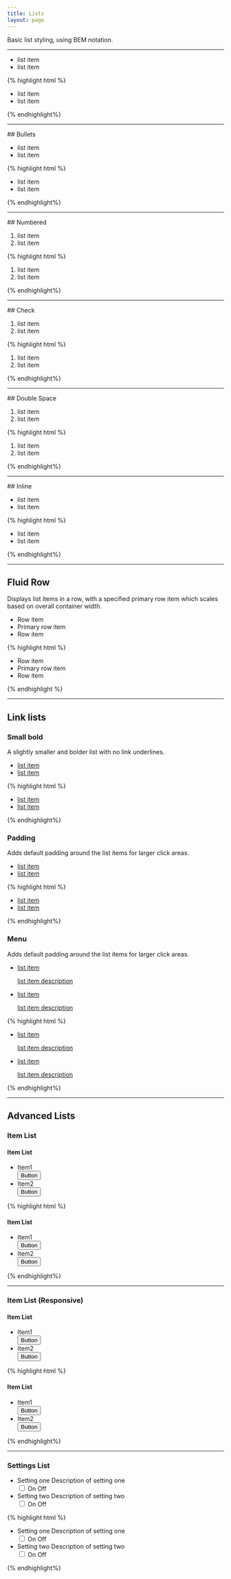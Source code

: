 ```yaml
---
title: Lists
layout: page
---
```


<!-- TO-DO: Document variations -->

<p class="t-4">Basic list styling, using BEM notation.</p>

<hr />

<ul class="List m-bottom">
	<li>list item</li>
	<li>list item</li>
</ul>

{% highlight html %}
<ul class="List">
	<li>list item</li>
	<li>list item</li>
</ul>
{% endhighlight%}

<hr />
## Bullets
<ul class="List List--disc m-bottom">
	<li>list item</li>
	<li>list item</li>
</ul>

{% highlight html %}
<ul class="List List--disc">
	<li>list item</li>
	<li>list item</li>
</ul>
{% endhighlight%}

<hr />
## Numbered
<ol class="List List--dec m-bottom">
	<li>list item</li>
	<li>list item</li>
</ol>

{% highlight html %}
<ol class="List List--dec">
	<li>list item</li>
	<li>list item</li>
</ol>
{% endhighlight%}

<hr />
## Check
<ol class="List List--check m-bottom">
	<li>list item</li>
	<li>list item</li>
</ol>

{% highlight html %}
<ol class="List List--check">
	<li>list item</li>
	<li>list item</li>
</ol>
{% endhighlight%}

<hr />
## Double Space
<ol class="List List--double m-bottom">
	<li>list item</li>
	<li>list item</li>
</ol>

{% highlight html %}
<ol class="List List--double">
	<li>list item</li>
	<li>list item</li>
</ol>
{% endhighlight%}

<hr />
## Inline
<ul class="List List--inline m-bottom">
	<li>list item</li>
	<li>list item</li>
</ul>

{% highlight html %}
<ul class="List List--inline">
	<li>list item</li>
	<li>list item</li>
</ul>
{% endhighlight%}

<hr />

## Fluid Row
Displays list items in a row, with a specified primary row item which scales based on overall container width.
<div class="m-bottom">
	<ul class="Fluid-Row">
		<li class="Fluid-Row__item p-2 border">
			Row item
		</li>
		<li class="Fluid-Row__item Fluid-Row__item--primary p-2 border">
			Primary row item
		</li>
		<li class="Fluid-Row__item p-2 border">
			Row item
		</li>
	</ul>
</div>

{% highlight html %}
<ul class="Fluid-Row">
    <li class="Fluid-Row__item">
        Row item
    </li>
    <li class="Fluid-Row__item Fluid-Row__item--primary">
        Primary row item
    </li>
    <li class="Fluid-Row__item">
        Row item
    </li>
</ul>
{% endhighlight %}

<hr />

## Link lists

### Small bold
A slightly smaller and bolder list with no link underlines.
<ul class="List List--small-bold m-bottom">
	<li><a href="#">list item</a></li>
	<li><a href="#">list item</a></li>
</ul>

{% highlight html %}
<ul class="List List--small-bold">
	<li><a href="#">list item</a></li>
	<li><a href="#">list item</a></li>
</ul>
{% endhighlight%}

### Padding
Adds default padding around the list items for larger click areas.
<ul class="List List--padding m-bottom">
	<li><a href="#">list item</a></li>
	<li><a href="#">list item</a></li>
</ul>

{% highlight html %}
<ul class="List List--padding">
	<li><a href="#">list item</a></li>
	<li><a href="#">list item</a></li>
</ul>
{% endhighlight%}

### Menu
Adds default padding around the list items for larger click areas.
<ul class="List List__menu m-bottom">
	<li>
		<a href="#">
			<p class="List__menu--title">list item</p>
			<p class="List__menu--description">list item description</p>
		</a>
	</li>
	<li>
		<a href="#">
			<p class="List__menu--title">list item</p>
			<p class="List__menu--description">list item description</p>
		</a>
	</li>
</ul>

{% highlight html %}
<ul class="List List__menu">
	<li>
		<a href="#">
			<p class="List__menu--title">list item</p>
			<p class="List__menu--description">list item description</p>
		</a>
	</li>
	<li>
		<a href="#">
			<p class="List__menu--title">list item</p>
			<p class="List__menu--description">list item description</p>
		</a>
	</li>
</ul>
{% endhighlight%}

<hr />

## Advanced Lists

### Item List
<div class="ItemList m-bottom">
	<h4 class="ItemList__heading">Item List</h4>
	<ul>
		<li class="ItemList__item">
			<div class="ItemList__item-desc">Item1</div>
			<div class="ItemList__item-btn">
				<button class="Button Button__tag Button__tag--positive" data-label="label">Button</button>
			</div>
		</li>
		<li class="ItemList__item">
			<div class="ItemList__item-desc">Item2</div>
			<div class="ItemList__item-btn">
				<button class="Button Button__tag Button__tag--positive" data-label="label">Button</button>
			</div>
		</li>
	</ul>
</div>

{% highlight html %}
<div class="ItemList">
	<h4 class="ItemList__heading">Item List</h4>
	<ul>
		<li class="ItemList__item">
			<div class="ItemList__item-desc">Item1</div>
			<div class="ItemList__item-btn">
				<button class="Button Button__tag Button__tag--positive" data-label="label">Button</button>
			</div>
		</li>
		<li class="ItemList__item">
			<div class="ItemList__item-desc">Item2</div>
			<div class="ItemList__item-btn">
				<button class="Button Button__tag Button__tag--positive" data-label="label">Button</button>
			</div>
		</li>
	</ul>
</div>
{% endhighlight%}

<hr />

### Item List (Responsive)
<div class="ItemList__m m-bottom">
	<h4 class="ItemList__heading">Item List</h4>
	<ul>
		<li class="ItemList__item">
			<div class="ItemList__item-desc">Item1</div>
			<div class="ItemList__item-btn">
				<button class="Button Button__tag Button__tag--positive" data-label="label">Button</button>
			</div>
		</li>
		<li class="ItemList__item">
			<div class="ItemList__item-desc">Item2</div>
			<div class="ItemList__item-btn">
				<button class="Button Button__tag Button__tag--positive" data-label="label">Button</button>
			</div>
		</li>
	</ul>
</div>

{% highlight html %}
<div class="ItemList__m">
	<h4 class="ItemList__heading">Item List</h4>
	<ul>
		<li class="ItemList__item">
			<div class="ItemList__item-desc">Item1</div>
			<div class="ItemList__item-btn">
				<button class="Button Button__tag Button__tag--positive" data-label="label">Button</button>
			</div>
		</li>
		<li class="ItemList__item">
			<div class="ItemList__item-desc">Item2</div>
			<div class="ItemList__item-btn">
				<button class="Button Button__tag Button__tag--positive" data-label="label">Button</button>
			</div>
		</li>
	</ul>
</div>
{% endhighlight%}

<hr />

### Settings List
<ul class="List__settings m-bottom-8">
	<li class="ItemList__item">
		<div class="ItemList__item-desc">Setting one <span>Description of setting one</span></div>
		<div class="ItemList__item-toggle">
			<div class="Toggle">
				<input class="Toggle__input" type="checkbox" id="toggle-one" />
				<label for="toggle-one" class="Toggle__label">
					<span class="Toggle__description">
						<span class="Toggle__checked">On</span>
						<span class="Toggle__unchecked">Off</span>
					</span>
					<span class="Toggle__visible"></span>
				</label>
			</div>
		</div>
	</li>
	<li class="ItemList__item">
		<div class="ItemList__item-desc">Setting two <span>Description of setting two</span></div>
		<div class="ItemList__item-toggle">
			<div class="Toggle">
				<input class="Toggle__input" type="checkbox" id="toggle-two" />
				<label for="toggle-two" class="Toggle__label">
					<span class="Toggle__description">
						<span class="Toggle__checked">On</span>
						<span class="Toggle__unchecked">Off</span>
					</span>
					<span class="Toggle__visible"></span>
				</label>
			</div>
		</div>
	</li>
</ul>

{% highlight html %}
<ul class="List__settings">
	<li class="ItemList__item">
		<div class="ItemList__item-desc">Setting one <span>Description of setting one</span></div>
		<div class="ItemList__item-toggle">
			<div class="Toggle">
				<input class="Toggle__input" type="checkbox" id="toggle-one" />
				<label for="toggle-one" class="Toggle__label">
					<span class="Toggle__description">
						<span class="Toggle__checked">On</span>
						<span class="Toggle__unchecked">Off</span>
					</span>
					<span class="Toggle__visible"></span>
				</label>
			</div>
		</div>
	</li>
	<li class="ItemList__item">
		<div class="ItemList__item-desc">Setting two <span>Description of setting two</span></div>
		<div class="ItemList__item-toggle">
			<div class="Toggle">
				<input class="Toggle__input" type="checkbox" id="toggle-two" />
				<label for="toggle-two" class="Toggle__label">
					<span class="Toggle__description">
						<span class="Toggle__checked">On</span>
						<span class="Toggle__unchecked">Off</span>
					</span>
					<span class="Toggle__visible"></span>
				</label>
			</div>
		</div>
	</li>
</ul>
{% endhighlight%}
